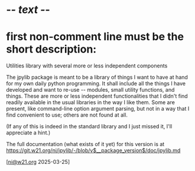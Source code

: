 # -*- text -*-
# first non-comment line must be the short description:
Utilities library with several more or less independent components

The jpylib package is meant to be a library of things I want to have at hand for my own daily python programming. It shall include all the things I have developed and want to re-use -- modules, small utility functions, and things. These are more or less independent functionalities that I didn't find readily available in the usual libraries in the way I like them. Some are present, like command-line option argument parsing, but not in a way that I find convenient to use; others are not found at all.

(If any of this is indeed in the standard library and I just missed it, I'll appreciate a hint.)

The full documentation (what exists of it yet) for this version is at
<https://git.w21.org/ni/jpylib/-/blob/v$__package_version$/doc/jpylib.md>

[ni@w21.org 2025-03-25]
